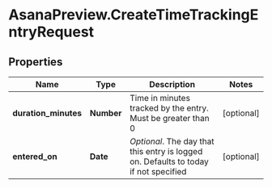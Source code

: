 # AsanaPreview.CreateTimeTrackingEntryRequest

## Properties
Name | Type | Description | Notes
------------ | ------------- | ------------- | -------------
**duration_minutes** | **Number** | Time in minutes tracked by the entry. Must be greater than 0 | [optional] 
**entered_on** | **Date** | *Optional*. The day that this entry is logged on. Defaults to today if not specified | [optional] 
